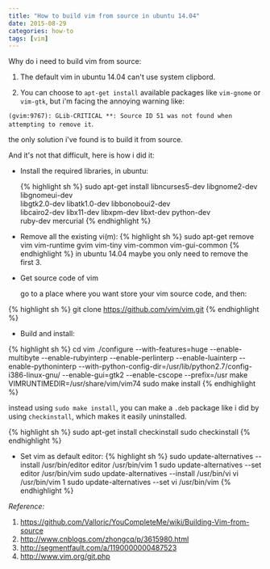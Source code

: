 ```yaml
---
title: "How to build vim from source in ubuntu 14.04"
date: 2015-08-29
categories: how-to
tags: [vim]
---
```


Why do i need to build vim from source:

 1. The default vim in ubuntu 14.04 can't use system clipbord.

 2. You can choose to `apt-get install` available packages like `vim-gnome` or `vim-gtk`, but i'm facing the annoying warning like:

>
`(gvim:9767): GLib-CRITICAL **: Source ID 51 was not found when attempting to remove it`.

the only solution i've found is to build it from source.

And it's not that difficult, here is how i did it:

* Install the required libraries, in ubuntu:

    {% highlight sh %}
    sudo apt-get install libncurses5-dev libgnome2-dev libgnomeui-dev \
    libgtk2.0-dev libatk1.0-dev libbonoboui2-dev \
    libcairo2-dev libx11-dev libxpm-dev libxt-dev python-dev \
    ruby-dev mercurial
    {% endhighlight %}

* Remove all the existing vi(m):
{% highlight sh %}
sudo apt-get remove vim vim-runtime gvim vim-tiny vim-common vim-gui-common
{% endhighlight %}
    in ubuntu 14.04 maybe you only need to remove the first 3.

* Get source code of vim

    go to a place where you want store your vim source code, and then:

{% highlight sh %}
git clone https://github.com/vim/vim.git
{% endhighlight %}

* Build and install:

{% highlight sh %}
cd vim
./configure --with-features=huge --enable-multibyte --enable-rubyinterp --enable-perlinterp --enable-luainterp --enable-pythoninterp --with-python-config-dir=/usr/lib/python2.7/config-i386-linux-gnu/ --enable-gui=gtk2 --enable-cscope --prefix=/usr
make VIMRUNTIMEDIR=/usr/share/vim/vim74
sudo make install
{% endhighlight %}

instead using `sudo make install`, you can make a `.deb` package like i did by using `checkinstall`, which makes it easily uninstalled.

{% highlight sh %}
sudo apt-get install checkinstall
sudo checkinstall
{% endhighlight %}

* Set vim as default editor:
{% highlight sh %}
sudo update-alternatives --install /usr/bin/editor editor /usr/bin/vim 1
sudo update-alternatives --set editor /usr/bin/vim
sudo update-alternatives --install /usr/bin/vi vi /usr/bin/vim 1
sudo update-alternatives --set vi /usr/bin/vim
{% endhighlight %}

_Reference:_

1. https://github.com/Valloric/YouCompleteMe/wiki/Building-Vim-from-source
2. http://www.cnblogs.com/zhongcq/p/3615980.html
3. http://segmentfault.com/a/1190000000487523
4. http://www.vim.org/git.php

